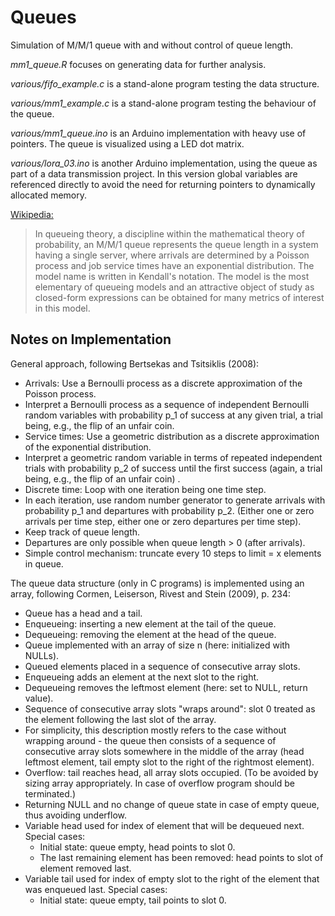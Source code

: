 # Queues

Simulation of M/M/1 queue with and without control of queue length.

*mm1_queue.R* focuses on generating data for further analysis.

*various/fifo_example.c* is a stand-alone program testing the data structure.

*various/mm1_example.c* is a stand-alone program testing the behaviour of 
the queue.

*various/mm1_queue.ino* is an Arduino implementation with heavy use of 
pointers. The queue is visualized using a LED dot matrix.

*various/lora_03.ino* is another Arduino implementation, using the queue as 
part of a data transmission project. In this version global variables are
referenced directly to avoid the need for returning pointers to dynamically 
allocated memory.


[Wikipedia:](https://en.wikipedia.org/wiki/M/M/1_queue)

> In queueing theory, a discipline within the mathematical theory of
 probability, an M/M/1 queue represents the queue length in a system
 having a single server, where arrivals are determined by a Poisson
 process and job service times have an exponential distribution.
 The model name is written in Kendall's notation. The model is the
 most elementary of queueing models and an attractive object of study
 as closed-form expressions can be obtained for many metrics of interest
 in this model.

## Notes on Implementation

General approach, following Bertsekas and Tsitsiklis (2008):

* Arrivals: Use a Bernoulli process as a discrete approximation of the 
Poisson process.
* Interpret a Bernoulli process as a sequence of independent Bernoulli 
random variables with probability p_1 of success at any given trial,
a trial being, e.g., the flip of an unfair coin.
* Service times: Use a geometric distribution as a discrete approximation 
of the exponential distribution.
* Interpret a geometric random variable in terms of repeated independent 
trials with probability p_2 of success until the first success (again, a 
trial being, e.g., the flip of an unfair coin) .
* Discrete time: Loop with one iteration being one time step.
* In each iteration, use random number generator to generate arrivals with 
probability p_1 and departures with probability p_2. (Either one or 
zero arrivals per time step, either one or zero departures per time step).
* Keep track of queue length.
* Departures are only possible when queue length > 0 (after arrivals).
* Simple control mechanism: truncate every 10 steps to limit = x elements 
in queue.

The queue data structure (only in C programs) is implemented using an 
array, following Cormen, Leiserson, Rivest and Stein (2009), p. 234:
 
* Queue has a head and a tail.
* Enqueueing: inserting a new element at the tail of the queue.
* Dequeueing: removing the element at the head of the queue.
* Queue implemented with an array of size n (here: initialized with NULLs).
* Queued elements placed in a sequence of consecutive array slots.
* Enqueueing adds an element at the next slot to the right.
* Dequeueing removes the leftmost element (here: set to NULL, return value).
* Sequence of consecutive array slots "wraps around": slot 0 treated as 
the element following the last slot of the array.
* For simplicity, this description mostly refers to the case without 
wrapping around - the queue then consists of a sequence of consecutive array 
slots somewhere in the middle of the array (head leftmost element, tail 
empty slot to the right of the rightmost element).
* Overflow: tail reaches head, all array slots occupied. (To be avoided by 
sizing array appropriately. In case of overflow program should be 
terminated.)
* Returning NULL and no change of queue state in case of empty queue, 
thus avoiding underflow.
* Variable head used for index of element that will be dequeued next. 
Special cases: 
  * Initial state: queue empty, head points to slot 0.
  * The last remaining element has been removed: head points to slot of 
 element removed last.
* Variable tail used for index of empty slot to the right of the element 
that was enqueued last. Special cases:
  * Initial state: queue empty, tail points to slot 0.
